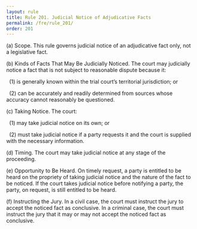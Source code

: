 ```yaml
---
layout: rule
title: Rule 201. Judicial Notice of Adjudicative Facts
permalink: /fre/rule_201/
order: 201
---
```


(a) Scope. This rule governs judicial notice of an adjudicative fact only, not a legislative fact.


(b) Kinds of Facts That May Be Judicially Noticed. The court may judicially notice a fact that is not subject to reasonable dispute because it:


&nbsp;&nbsp;(1) is generally known within the trial court’s territorial jurisdiction; or


&nbsp;&nbsp;(2) can be accurately and readily determined from sources whose accuracy cannot reasonably be questioned.


(c) Taking Notice. The court:


&nbsp;&nbsp;(1) may take judicial notice on its own; or


&nbsp;&nbsp;(2) must take judicial notice if a party requests it and the court is supplied with the necessary information.


(d) Timing. The court may take judicial notice at any stage of the proceeding.


(e) Opportunity to Be Heard. On timely request, a party is entitled to be heard on the propriety of taking judicial notice and the nature of the fact to be noticed. If the court takes judicial notice before notifying a party, the party, on request, is still entitled to be heard.


(f) Instructing the Jury. In a civil case, the court must instruct the jury to accept the noticed fact as conclusive. In a criminal case, the court must instruct the jury that it may or may not accept the noticed fact as conclusive.

